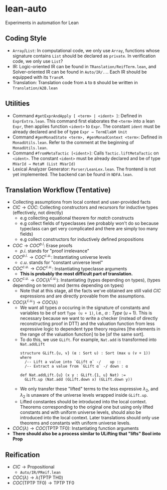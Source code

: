 # lean-auto
Experiments in automation for Lean

## Coding Style
* ``Array``/``List``: In computational code, we only use ``Array``, functions whose signature contains ``List`` should be declared as ``private``. In verification code, we only use ```List```?
* IR: Logic-oriented IR can be found in ```TRanslation/ReifTerm.lean```, and Solver-oriented IR can be found in ```Auto/IR/..```. Each IR should be equipped with its ``TransM``.
* Translation: Translation code from ``A`` to ``B`` should be written in ```Translation/A2B.lean```

## Utilities
* Command ```#getExprAndApply [ <term> | <ident> ]```: Defined in ```ExprExtra.lean```. This command first elaborates the ```<term>``` into a lean ```Expr```, then applies function ```<ident>``` to ```Expr```. The constant ```ident``` must be already declared and be of type ```Expr → TermElabM Unit```
* Command ```#genMonadState <term>, #genMonadContext <term>```: Defined in ```MonadUtils.lean```. Refer to the comment at the beginning of ```MonadUtils.lean```.
* Command ```#fromMetaTactic [<ident>]```: Calls ```Tactic.liftMetaTactic``` on ```<ident>```. The constant ```<ident>``` must be already declared and be of type ```MVarId → MetaM (List MVarId)```
* Lexical Analyzer Generator: ```Parser/LeanLex.lean```. The frontend is not yet implemented. The backend can be found in ```NDFA.lean```.

## Translation Workflow (Tentative)
* Collecting assumptions from local context and user-provided facts
* $CIC \to COC$: Collecting constructors and recursors for inductive types (effectively, not directly)
  * e.g collecting equational theorem for *match* constructs
  * e.g collect fields of typeclasses (we probably won't do so because typeclass can get very complicated and there are simply too many fields)
  * e.g collect constructors for inductively defined propositions
* $COC \to COC^{p.i}$: Erase proofs
  * $p.i.$ stands for "proof irrelevance"
* $COC^{p.i.} \to COC^{c.u.}$: Instantiating universe levels
  * $c.u.$ stands for "constant universe level"
* $COC^{c.u.} \to COC^{c.u.}$: Instantiating typeclasse arguments
  * **This is probably the most difficult part of translation.**
* $COC^{c.u.} \to COC(\lambda^{c.u.})$: Instantiating (types depending on types), (types depending on terms) and (terms depending on types)
  * Note that at this stage, all the facts we've obtained are still valid $CIC$ expressions and are directly provable from the assumptions.
* $COC(\lambda^{c.u.}) \to COC(\lambda)$
  * We want all types $α$ occuring in the signature of constants and variables to be of sort ```Type (u + 1)```, i.e., $α : Type \ (u + 1)$. This is necessary because we want to write a checker (instead of directly reconstructing proof in DTT) and the valuation function from less expressive logic to dependent type theory requires [the elements in the range of the valuation function] to be [of the same sort].
  * To do this, we use ```GLift```. For example, ```Nat.add``` is transformed into ```Nat.addLift```
    ```lean
    structure GLift.{u, v} (α : Sort u) : Sort (max u (v + 1)) where
      /-- Lift a value into `GLift α` -/    up ::
      /-- Extract a value from `GLift α` -/ down : α

    def Nat.addLift.{u} (x y : GLift.{1, u} Nat) :=
      GLift.up (Nat.add (GLift.down x) (GLift.down y))
    ```
  * We only transfer these "lifted" terms to the less expressive $\lambda_2$, and $\lambda_2$ is unaware of the universe levels wrapped inside ```GLift.up```.
  * Lifted constantes should be introduced into the local context. Theorems corresponding to the original one but using only lifted constants and with uniform universe levels, should also be introduced into the local context. Later translations should only use theorems and constants with uniform universe levels.
* $COC(\lambda) \to COC(\text{TPTP TF0})$: Instantiating function arguments
* **There should also be a process similar to ULifting that "lifts" Bool into Prop**

## Reification
* $CIC \to \text{Propositional}$
  * ```Auto/IR/PReif.lean```
* $COC(\lambda) \to \lambda(\text{TPTP\ TH0})$
* $COC(\text{TPTP TF0}) \to \text{TPTP TF0}$